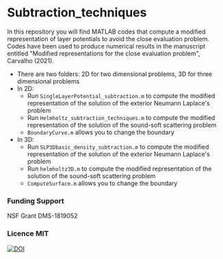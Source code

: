 # Subtraction_techniques

In this repository you will find MATLAB codes that compute a modified representation of layer potentials to avoid the close evaluation problem.
Codes have been used to produce numerical results in the manuscript entitled "Modified representations for the close evaluation problem", Carvalho (2021).

* There are two folders: 2D for two dimensional problems, 3D for three dimensional problems
* In 2D:
  * Run `SingleLayerPotential_subtraction.m` to compute the modified representation of the solution of the exterior Neumann Laplace's problem
  * Run `Helmholtz_subtraction_techniques.m` to compute the modified representation of the solution of the sound-soft scattering problem
  * `BoundaryCurve.m` allows you to change the boundary 
* In 3D:
  * Run `SLP3Dbasic_density_subtraction.m` to compute the modified representation of the solution of the exterior Neumann Laplace's problem
  * Run `helmholtz3D.m` to compute the modified representation of the solution of the sound-soft scattering problem
  * `ComputeSurface.m` allows you to change the boundary 


### Funding Support
NSF Grant DMS-1819052 

### Licence MIT
[![DOI](https://zenodo.org/badge/DOI/10.5281/zenodo.5523373.svg)](https://doi.org/10.5281/zenodo.5523373)


